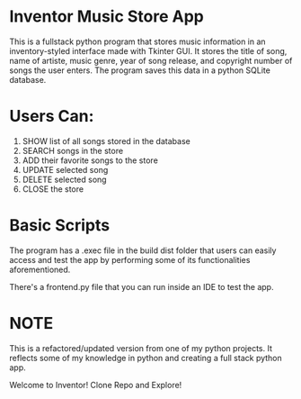 # Inventor Music Store App

This is a fullstack python program that stores music information in an inventory-styled interface made with Tkinter GUI. It stores the title of song, name of artiste, music genre, year of song release, and copyright number of songs the user enters. The program saves this data in a python SQLite database.

# Users Can:

1. SHOW list of all songs stored in the database
2. SEARCH songs in the store
3. ADD their favorite songs to the store
4. UPDATE selected song
5. DELETE selected song
6. CLOSE the store

# Basic Scripts

The program has a .exec file in the build dist folder that users can easily access and test the app by performing some of its functionalities aforementioned.

There's a frontend.py file that you can run inside an IDE to test the app.

# NOTE

This is a refactored/updated version from one of my python projects. It reflects some of my knowledge in python and creating a full stack python app.

Welcome to Inventor! Clone Repo and Explore!
